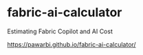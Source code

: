 # fabric-ai-calculator
Estimating Fabric Copilot and AI Cost

https://pawarbi.github.io/fabric-ai-calculator/
